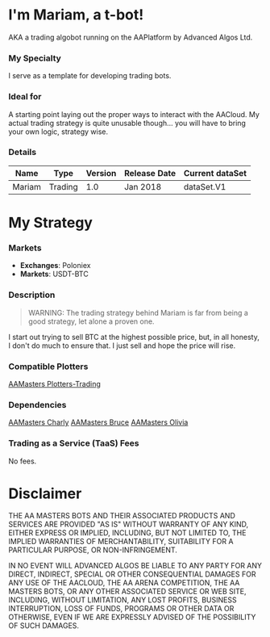 # I'm Mariam, a t-bot!
AKA a trading algobot running on the AAPlatform by Advanced Algos Ltd.

### My Specialty
I serve as a template for developing trading bots.

### Ideal for
A starting point laying out the proper ways to interact with the AACloud. My actual trading strategy is quite unusable though... you will have to bring your own logic, strategy wise.

### Details

| **Name** | **Type** | **Version** | **Release Date** | **Current dataSet** |
|----------|----------|----------|----------|----------|
| Mariam |Trading | 1.0 | Jan 2018 | dataSet.V1 |

# My Strategy

### Markets
* **Exchanges**: Poloniex
* **Markets**: USDT-BTC

### Description

> WARNING: The trading strategy behind Mariam is far from being a good strategy, let alone a proven one.

I start out trying to sell BTC at the highest possible price, but, in all honesty, I don't do much to ensure that. I just sell and hope the price will rise.

### Compatible Plotters
[AAMasters Plotters-Trading](https://github.com/AAMasters/Plotters-Trading)

### Dependencies
[AAMasters Charly](https://github.com/AAMasters/AACharly-Extraction-Bot)
[AAMasters Bruce](https://github.com/AAMasters/AABruce-Indicator-Bot)
[AAMasters Olivia](https://github.com/AAMasters/AAOlivia-Indicator-Bot)

### Trading as a Service (TaaS) Fees
No fees.

# Disclaimer

THE AA MASTERS BOTS AND THEIR ASSOCIATED PRODUCTS AND SERVICES ARE PROVIDED "AS IS" WITHOUT WARRANTY OF ANY KIND, EITHER EXPRESS OR IMPLIED, INCLUDING, BUT NOT LIMITED TO, THE IMPLIED WARRANTIES OF MERCHANTABILITY, SUITABILITY FOR A PARTICULAR PURPOSE, OR NON-INFRINGEMENT.

IN NO EVENT WILL ADVANCED ALGOS BE LIABLE TO ANY PARTY FOR ANY DIRECT, INDIRECT, SPECIAL OR OTHER CONSEQUENTIAL DAMAGES FOR ANY USE OF THE AACLOUD, THE AA ARENA COMPETITION, THE AA MASTERS BOTS, OR ANY OTHER ASSOCIATED SERVICE OR WEB SITE, INCLUDING, WITHOUT LIMITATION, ANY LOST PROFITS, BUSINESS INTERRUPTION, LOSS OF FUNDS, PROGRAMS OR OTHER DATA OR OTHERWISE, EVEN IF WE ARE EXPRESSLY ADVISED OF THE POSSIBILITY OF SUCH DAMAGES.
